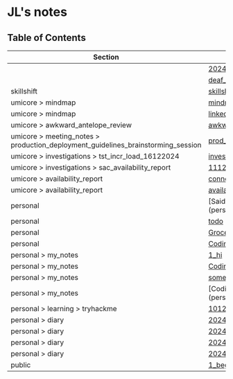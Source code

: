 # JL's notes

## Table of Contents

| Section        | File Name                          |
|----------------|------------------------------------|
|  | [2024-12-17-07-20-26](2024-12-17-07-20-26.md) |
|  | [deaf_teachers](deaf_teachers.md) |
| skillshift | [skillshift](skillshift/skillshift.md) |
| umicore > mindmap | [mindmap](umicore/mindmap/mindmap.md) |
| umicore > mindmap | [linked_servers](umicore/mindmap/linked_servers.md) |
| umicore > awkward_antelope_review | [awkward_antelope_review](umicore/awkward_antelope_review/awkward_antelope_review.md) |
| umicore > meeting_notes > production_deployment_guidelines_brainstorming_session | [prod_deployment_brainstorming_session](umicore/meeting_notes/production_deployment_guidelines_brainstorming_session/prod_deployment_brainstorming_session.md) |
| umicore > investigations > tst_incr_load_16122024 | [investigation](umicore/investigations/tst_incr_load_16122024/investigation.md) |
| umicore > investigations > sac_availability_report | [11122024](umicore/investigations/sac_availability_report/11122024.md) |
| umicore > availability_report | [connection_options](umicore/availability_report/connection_options.md) |
| umicore > availability_report | [availability_report](umicore/availability_report/availability_report.md) |
| personal | [Saida's recommendations](personal/Saida's recommendations.md) |
| personal | [todo](personal/todo.md) |
| personal | [Grocery](personal/Grocery.md) |
| personal | [Coding_ideas](personal/Coding_ideas.md) |
| personal > my_notes | [1_hi](personal/my_notes/1_hi.md) |
| personal > my_notes | [Coding_ideas](personal/my_notes/Coding_ideas.md) |
| personal > my_notes | [somewritting](personal/my_notes/somewritting.md) |
| personal > my_notes | [Coding ideas](personal/my_notes/Coding ideas.md) |
| personal > learning > tryhackme | [10122024](personal/learning/tryhackme/10122024.md) |
| personal > diary | [2024-12-16-07-29-13](personal/diary/2024-12-16-07-29-13.md) |
| personal > diary | [2024-12-16-16-14-33](personal/diary/2024-12-16-16-14-33.md) |
| personal > diary | [2024-12-10-07-14-33](personal/diary/2024-12-10-07-14-33.md) |
| personal > diary | [2024-12-09-22-33-08](personal/diary/2024-12-09-22-33-08.md) |
| public | [1_beginnings](public/1_beginnings.md) |
